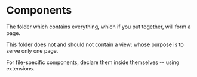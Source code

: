 #  Components

The folder which contains everything, which if you put together, will form a page.

This folder does not and should not contain a view: whose purpose is to serve only one page.

For file-specific components, declare them inside themselves -- using extensions.
